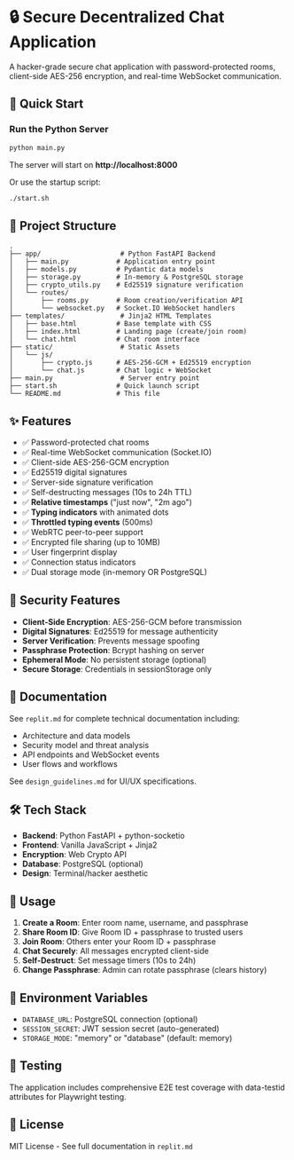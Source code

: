 # 🔒 Secure Decentralized Chat Application

A hacker-grade secure chat application with password-protected rooms, client-side AES-256 encryption, and real-time WebSocket communication.

## 🚀 Quick Start

### Run the Python Server

```bash
python main.py
```

The server will start on **http://localhost:8000**

Or use the startup script:
```bash
./start.sh
```

## 📂 Project Structure

```
.
├── app/                    # Python FastAPI Backend
│   ├── main.py            # Application entry point
│   ├── models.py          # Pydantic data models
│   ├── storage.py         # In-memory & PostgreSQL storage
│   ├── crypto_utils.py    # Ed25519 signature verification
│   └── routes/
│       ├── rooms.py       # Room creation/verification API
│       └── websocket.py   # Socket.IO WebSocket handlers
├── templates/              # Jinja2 HTML Templates
│   ├── base.html          # Base template with CSS
│   ├── index.html         # Landing page (create/join room)
│   └── chat.html          # Chat room interface
├── static/                 # Static Assets
│   └── js/
│       ├── crypto.js      # AES-256-GCM + Ed25519 encryption
│       └── chat.js        # Chat logic + WebSocket
├── main.py                 # Server entry point
├── start.sh               # Quick launch script
└── README.md              # This file
```

## ✨ Features

- ✅ Password-protected chat rooms
- ✅ Real-time WebSocket communication (Socket.IO)
- ✅ Client-side AES-256-GCM encryption
- ✅ Ed25519 digital signatures
- ✅ Server-side signature verification
- ✅ Self-destructing messages (10s to 24h TTL)
- ✅ **Relative timestamps** ("just now", "2m ago")
- ✅ **Typing indicators** with animated dots
- ✅ **Throttled typing events** (500ms)
- ✅ WebRTC peer-to-peer support
- ✅ Encrypted file sharing (up to 10MB)
- ✅ User fingerprint display
- ✅ Connection status indicators
- ✅ Dual storage mode (in-memory OR PostgreSQL)

## 🔐 Security Features

- **Client-Side Encryption**: AES-256-GCM before transmission
- **Digital Signatures**: Ed25519 for message authenticity
- **Server Verification**: Prevents message spoofing
- **Passphrase Protection**: Bcrypt hashing on server
- **Ephemeral Mode**: No persistent storage (optional)
- **Secure Storage**: Credentials in sessionStorage only

## 📖 Documentation

See `replit.md` for complete technical documentation including:
- Architecture and data models
- Security model and threat analysis
- API endpoints and WebSocket events
- User flows and workflows

See `design_guidelines.md` for UI/UX specifications.

## 🛠️ Tech Stack

- **Backend**: Python FastAPI + python-socketio
- **Frontend**: Vanilla JavaScript + Jinja2
- **Encryption**: Web Crypto API
- **Database**: PostgreSQL (optional)
- **Design**: Terminal/hacker aesthetic

## 📝 Usage

1. **Create a Room**: Enter room name, username, and passphrase
2. **Share Room ID**: Give Room ID + passphrase to trusted users
3. **Join Room**: Others enter your Room ID + passphrase
4. **Chat Securely**: All messages encrypted client-side
5. **Self-Destruct**: Set message timers (10s to 24h)
6. **Change Passphrase**: Admin can rotate passphrase (clears history)

## 🔧 Environment Variables

- `DATABASE_URL`: PostgreSQL connection (optional)
- `SESSION_SECRET`: JWT session secret (auto-generated)
- `STORAGE_MODE`: "memory" or "database" (default: memory)

## 🧪 Testing

The application includes comprehensive E2E test coverage with data-testid attributes for Playwright testing.

## 📄 License

MIT License - See full documentation in `replit.md`
